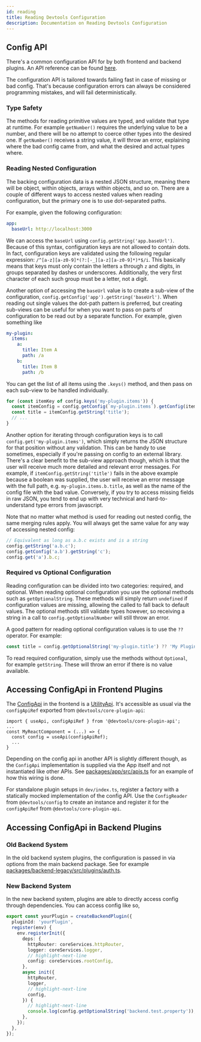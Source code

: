 ```yaml
---
id: reading
title: Reading Devtools Configuration
description: Documentation on Reading Devtools Configuration
---
```


## Config API

There's a common configuration API for by both frontend and backend plugins. An
API reference can be found [here](../reference/config.config.md).

The configuration API is tailored towards failing fast in case of missing or bad
config. That's because configuration errors can always be considered programming
mistakes, and will fail deterministically.

### Type Safety

The methods for reading primitive values are typed, and validate that type at
runtime. For example `getNumber()` requires the underlying value to be a number,
and there will be no attempt to coerce other types into the desired one. If
`getNumber()` receives a string value, it will throw an error, explaining where
the bad config came from, and what the desired and actual types where.

### Reading Nested Configuration

The backing configuration data is a nested JSON structure, meaning there will be
object, within objects, arrays within objects, and so on. There are a couple of
different ways to access nested values when reading configuration, but the
primary one is to use dot-separated paths.

For example, given the following configuration:

```yaml
app:
  baseUrl: http://localhost:3000
```

We can access the `baseUrl` using `config.getString('app.baseUrl')`. Because of
this syntax, configuration keys are not allowed to contain dots. In fact,
configuration keys are validated using the following regular expression:
`/^[a-z][a-z0-9]*(?:[-_][a-z][a-z0-9]*)*$/i`. This basically means that keys
must only contain the letters `a` through `z` and digits, in groups separated by
dashes or underscores. Additionally, the very first character of each such group
must be a letter, not a digit.

Another option of accessing the `baseUrl` value is to create a sub-view of the
configuration, `config.getConfig('app').getString('baseUrl')`. When reading out
single values the dot-path pattern is preferred, but creating sub-views can be
useful for when you want to pass on parts of configuration to be read out by a
separate function. For example, given something like

```yaml
my-plugin:
  items:
    a:
      title: Item A
      path: /a
    b:
      title: Item B
      path: /b
```

You can get the list of all items using the `.keys()` method, and then pass on
each sub-view to be handled individually.

```ts
for (const itemKey of config.keys('my-plugin.items')) {
  const itemConfig = config.getConfig(`my-plugin.items`).getConfig(itemKey);
  const title = itemConfig.getString('title');
  // ...
}
```

Another option for iterating through configuration keys is to call
`config.get('my-plugin.items')`, which simply returns the JSON structure for
that position without any validation. This can be handy to use sometimes,
especially if you're passing on config to an external library. There's a clear
benefit to the sub-view approach though, which is that the user will receive
much more detailed and relevant error messages. For example, if
`itemConfig.getString('title')` fails in the above example because a boolean was
supplied, the user will receive an error message with the full path, e.g.
`my-plugin.items.b.title`, as well as the name of the config file with the bad
value. Conversely, if you try to access missing fields in raw JSON, you tend to
end up with very technical and hard-to-understand type errors from javascript.

Note that no matter what method is used for reading out nested config, the same
merging rules apply. You will always get the same value for any way of accessing
nested config:

```ts
// Equivalent as long as a.b.c exists and is a string
config.getString('a.b.c');
config.getConfig('a.b').getString('c');
config.get('a').b.c;
```

### Required vs Optional Configuration

Reading configuration can be divided into two categories: required, and
optional. When reading optional configuration you use the optional methods such
as `getOptionalString`. These methods will simply return `undefined` if
configuration values are missing, allowing the called to fall back to default
values. The optional methods still validate types however, so receiving a string
in a call to `config.getOptionalNumber` will still throw an error.

A good pattern for reading optional configuration values is to use the `??`
operator. For example:

```ts
const title = config.getOptionalString('my-plugin.title') ?? 'My Plugin';
```

To read required configuration, simply use the methods without `Optional`, for
example `getString`. These will throw an error if there is no value available.

## Accessing ConfigApi in Frontend Plugins

The [ConfigApi](../reference/core-plugin-api.configapi.md) in the frontend is a
[UtilityApi](../api/utility-apis.md). It's accessible as usual via the
`configApiRef` exported from `@devtools/core-plugin-api`:

```
import { useApi, configApiRef } from '@devtools/core-plugin-api';
...
const MyReactComponent = (...) => {
  const config = useApi(configApiRef);
  ...
}
```

Depending on the config api in another API is slightly different though, as the
`ConfigApi` implementation is supplied via the App itself and not instantiated
like other APIs. See
[packages/app/src/apis.ts](https://github.com/khulnasoft/devtools/blob/244eef851f5aa19f91c7c9b5c12d5df95cf482ca/packages/app/src/apis.ts#L66)
for an example of how this wiring is done.

For standalone plugin setups in `dev/index.ts`, register a factory with a
statically mocked implementation of the config API. Use the `ConfigReader` from
`@devtools/config` to create an instance and register it for the `configApiRef`
from `@devtools/core-plugin-api`.

## Accessing ConfigApi in Backend Plugins

### Old Backend System

In the old backend system plugins, the configuration is passed in via options from the main
backend package. See for example
[packages/backend-legacy/src/plugins/auth.ts](https://github.com/khulnasoft/devtools/blob/244eef851f5aa19f91c7c9b5c12d5df95cf482ca/packages/backend/src/plugins/auth.ts#L23).

### New Backend System

In the new backend system, plugins are able to directly access config through dependencies. You can access config like so,

```ts title="plugins/your-plugin-backend/src/plugin.ts"
export const yourPlugin = createBackendPlugin({
  pluginId: 'yourPlugin',
  register(env) {
    env.registerInit({
      deps: {
        httpRouter: coreServices.httpRouter,
        logger: coreServices.logger,
        // highlight-next-line
        config: coreServices.rootConfig,
      },
      async init({
        httpRouter,
        logger,
        // highlight-next-line
        config,
      }) {
        // highlight-next-line
        console.log(config.getOptionalString('backend.test.property'));
      },
    });
  },
});
```
